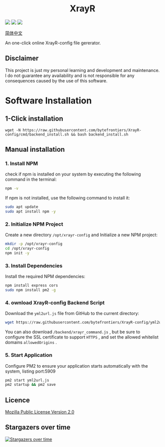 <h1 align="center">XrayR</h1>

![](https://img.shields.io/github/stars/bytefrontiers/XrayR-config)
![](https://img.shields.io/github/forks/bytefrontiers/XrayR-config)
![](https://github.com/XrayR-project/XrayR/actions/workflows/docker.yml/badge.svg)

[简体中文](https://github.com/bytefrontiers/XrayR-config/blob/master/README-CN.md)

An one-click online XrayR-config file gererator.


## Disclaimer

This project is just my personal learning and development and maintenance. I do not guarantee any availability and is not responsible for any consequences caused by the use of this software.



# Software Installation

## 1-Click installation

```
wget -N https://raw.githubusercontent.com/bytefrontiers/XrayR-config/cmd/backend_install.sh && bash backend_install.sh
```



## Manual installation

### 1.  Install NPM

check if npm is installed on your system by executing the following command in the terminal:

```bash
npm -v
```

If npm is not installed, use the following command to install it:

```bash
sudo apt update
sudo apt install npm -y
```

### 2. Initialize NPM Project

Create a new directory `/opt/xrayr-config` and Initialize a new NPM project:

```bash
mkdir -p /opt/xrayr-config
cd /opt/xrayr-config
npm init -y
```

### 3.  Install Dependencies

Install the required NPM dependencies:

```bash
npm install express cors
sudo npm install pm2 -g
```


### 4. ownload XrayR-config Backend Script

Download the `yml2url.js`  file from GitHub to the current directory:

```bash
wget https://raw.githubusercontent.com/bytefrontiers/XrayR-config/yml2url/main/yml2url.js
```

You can also download `/backend/xrayr_command.js` , but be sure to configure the SSL certificate to support `HTTPS` , and set the allowed whitelist domains `allowedOrigins` .

### 5.  Start Application

Configure PM2 to ensure your application starts automatically with the system, listing port:5909

```bash
pm2 start yml2url.js
pm2 startup && pm2 save
```

## Licence

[Mozilla Public License Version 2.0](https://github.com/bytefrontiers/XrayR-config/blob/master/LICENSE)

## Stargazers over time

[![Stargazers over time](https://starchart.cc/bytefrontiers/XrayR-config.svg)](https://starchart.cc/bytefrontiers/XrayR-config)